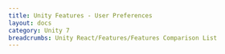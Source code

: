 ```yaml
---
title: Unity Features - User Preferences
layout: docs
category: Unity 7
breadcrumbs: Unity React/Features/Features Comparison List
---
```

